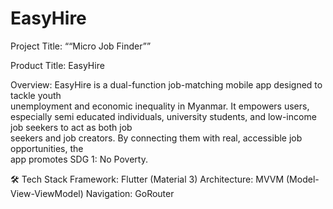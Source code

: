 # EasyHire

Project Title: ““Micro Job Finder””

Product Title: EasyHire

Overview: EasyHire is a dual-function job-matching mobile app designed to tackle youth  
unemployment and economic inequality in Myanmar. It empowers users, especially semi
educated individuals, university students, and low-income job seekers to act as both job  
seekers and job creators. By connecting them with real, accessible job opportunities, the  
app promotes SDG 1: No Poverty. 

🛠 Tech Stack
Framework: Flutter (Material 3)
Architecture: MVVM (Model-View-ViewModel)
Navigation: GoRouter






